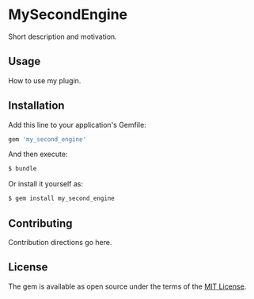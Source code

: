 # MySecondEngine
Short description and motivation.

## Usage
How to use my plugin.

## Installation
Add this line to your application's Gemfile:

```ruby
gem 'my_second_engine'
```

And then execute:
```bash
$ bundle
```

Or install it yourself as:
```bash
$ gem install my_second_engine
```

## Contributing
Contribution directions go here.

## License
The gem is available as open source under the terms of the [MIT License](https://opensource.org/licenses/MIT).
